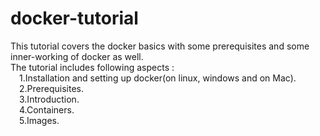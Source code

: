 # docker-tutorial
This tutorial covers the docker basics with some prerequisites and some inner-working of docker as well.\
The tutorial includes following aspects :\
&emsp;1.Installation and setting up docker(on linux, windows and on Mac).\
&emsp;2.Prerequisites.\
&emsp;3.Introduction.\
&emsp;4.Containers.\
&emsp;5.Images.
